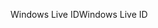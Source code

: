 <span data-ttu-id="f387a-101">Windows Live ID</span><span class="sxs-lookup"><span data-stu-id="f387a-101">Windows Live ID</span></span>